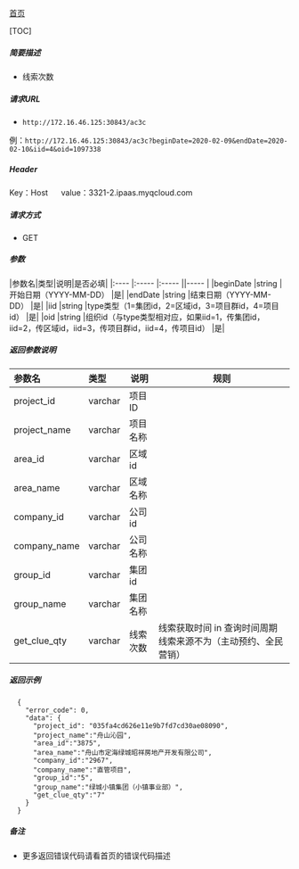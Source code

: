 [首页](README.md)

[TOC]
    
##### 简要描述

- 线索次数

##### 请求URL
- ` http://172.16.46.125:30843/ac3c `

例：` http://172.16.46.125:30843/ac3c?beginDate=2020-02-09&endDate=2020-02-10&iid=4&oid=1097338 `

##### Header
Key：Host     
value：3321-2.ipaas.myqcloud.com
  
##### 请求方式
- GET 

##### 参数

|参数名|类型|说明|是否必填|
|:----    |:----- |:-----  ||-----   |
|beginDate |string |开始日期（YYYY-MM-DD）   |是|
|endDate |string |结束日期（YYYY-MM-DD）    |是|
|iid |string |type类型（1=集团id，2=区域id，3=项目群id，4=项目id）    |是|
|oid |string |组织id（与type类型相对应，如果iid=1，传集团id，iid=2，传区域id，iid=3，传项目群id，iid=4，传项目id）    |是|


##### 返回参数说明 

|参数名|类型|说明|规则|
|:-----  |:-----|----- |----- |
|project_id |varchar   |项目ID  |  |
|project_name |varchar   |项目名称  |  |
|area_id |varchar   |区域id  |  |
|area_name |varchar   |区域名称  |  |
|company_id |varchar   |公司id  |  |
|company_name |varchar   |公司名称  |  |
|group_id |varchar   |集团id  |  |
|group_name |varchar   |集团名称  |  |
|get_clue_qty |varchar   |线索次数  |线索获取时间 in 查询时间周期  线索来源不为（主动预约、全民营销）|

##### 返回示例 

``` 
  {
    "error_code": 0,
    "data": {
      "project_id": "035fa4cd626e11e9b7fd7cd30ae08090",
	  "project_name":"舟山沁园",
	  "area_id":"3875",
	  "area_name":"舟山市定海绿城昭祥房地产开发有限公司",
	  "company_id":"2967",
	  "company_name":"直管项目",
	  "group_id":"5",
	  "group_name":"绿城小镇集团（小镇事业部）",
	  "get_clue_qty":"7"
    }
  }
```

##### 备注 

- 更多返回错误代码请看首页的错误代码描述




